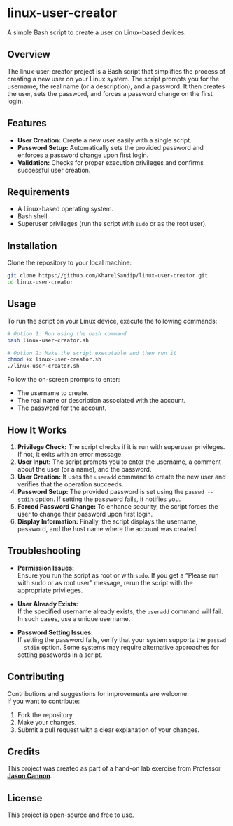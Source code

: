 # linux-user-creator

A simple Bash script to create a user on Linux-based devices.

## Overview

The linux-user-creator project is a Bash script that simplifies the process of creating a new user on your Linux system. The script prompts you for the username, the real name (or a description), and a password. It then creates the user, sets the password, and forces a password change on the first login.

## Features

- **User Creation:** Create a new user easily with a single script.
- **Password Setup:** Automatically sets the provided password and enforces a password change upon first login.
- **Validation:** Checks for proper execution privileges and confirms successful user creation.

## Requirements

- A Linux-based operating system.
- Bash shell.
- Superuser privileges (run the script with `sudo` or as the root user).

## Installation

Clone the repository to your local machine:

```bash
git clone https://github.com/KharelSandip/linux-user-creator.git
cd linux-user-creator
```

## Usage

To run the script on your Linux device, execute the following commands:

```bash
# Option 1: Run using the bash command
bash linux-user-creator.sh

# Option 2: Make the script executable and then run it
chmod +x linux-user-creator.sh
./linux-user-creator.sh
```

Follow the on-screen prompts to enter:
- The username to create.
- The real name or description associated with the account.
- The password for the account.

## How It Works

1. **Privilege Check:** The script checks if it is run with superuser privileges. If not, it exits with an error message.
2. **User Input:** The script prompts you to enter the username, a comment about the user (or a name), and the password.
3. **User Creation:** It uses the `useradd` command to create the new user and verifies that the operation succeeds.
4. **Password Setup:** The provided password is set using the `passwd --stdin` option. If setting the password fails, it notifies you.
5. **Forced Password Change:** To enhance security, the script forces the user to change their password upon first login.
6. **Display Information:** Finally, the script displays the username, password, and the host name where the account was created.


## Troubleshooting

- **Permission Issues:**  
  Ensure you run the script as root or with `sudo`. If you get a “Please run with sudo or as root user” message, rerun the script with the appropriate privileges.

- **User Already Exists:**  
  If the specified username already exists, the `useradd` command will fail. In such cases, use a unique username.

- **Password Setting Issues:**  
  If setting the password fails, verify that your system supports the `passwd --stdin` option. Some systems may require alternative approaches for setting passwords in a script.

## Contributing

Contributions and suggestions for improvements are welcome.  
If you want to contribute:
1. Fork the repository.
2. Make your changes.
3. Submit a pull request with a clear explanation of your changes.

## Credits

This project was created as part of a hand-on lab exercise from Professor **[Jason Cannon](https://www.linkedin.com/in/jasonacannon/)**.  


## License

This project is open-source and free to use.
